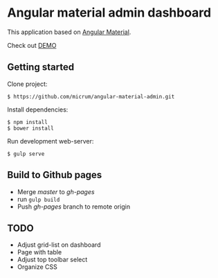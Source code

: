 # Angular material admin dashboard

This application based on [Angular Material](https://github.com/angular/material).

Check out [DEMO](http://micrum.github.io/angular-material-admin/site/)

## Getting started

Clone project:

    $ https://github.com/micrum/angular-material-admin.git

Install dependencies:

    $ npm install
    $ bower install
    
Run development web-server:

    $ gulp serve
    
## Build to Github pages  
  
* Merge *master* to *gh-pages*
* run `gulp build`
* Push *gh-pages* branch to remote origin  
    
## TODO
    
* Adjust grid-list on dashboard    
* Page with table
* Adjust top toolbar select 
* Organize CSS
